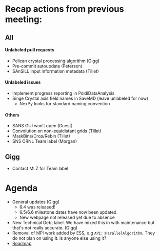 # Recap actions from previous meeting:

## All
####	Unlabeled pull requests
- Pelican crystal processing algorithm (Gigg)
- Pre-commit autoupdate (Peterson)
- SAnSILL input information metadata (Tillet)
####	Unlabeled issues
- Implement progress reporting in PoldiDataAnalysis
- Singe Crystal axis field names in SaveMD (leave unlabeled for now) 
    - NexPy looks for standard naming convention
####	Others
- SANS GUI won’t open (Guest)
- Convolution on non-equidistant grids (Tillet)
- MaskBins/Crop/Rebin (Tillet)
- SNS ORNL Team label (Morgan)

## Gigg
- Contact MLZ for Team label


# Agenda
- General updates (Gigg)
  - 6.4 was released!
  - 6.5/6.6 milestone dates have now been updated.
  - New webpage not released yet due to absence
- New Technical Debt label. We have mixed this in with maintenance but that's not really accurate. (Gigg)
- Removal of MPI work added by ESS, e.g `API::ParallelAlgorithm`. They do not plan on using it. Is anyone else using it?
- [Roadmap](https://github.com/mantidproject/roadmap/projects/1)

